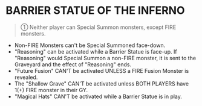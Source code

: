 # BARRIER STATUE OF THE INFERNO

> ① Neither player can Special Summon monsters, except FIRE monsters.

*   Non-FIRE Monsters can't be Special Summoned face-down.
*   "Reasoning" can be activated while a Barrier Statue is face-up. If "Reasoning" would Special Summon a non-FIRE monster, it is sent to the Graveyard and the effect of "Reasoning" ends.
*   "Future Fusion" CAN'T be activated UNLESS a FIRE Fusion Monster is revealed.
*   The "Shallow Grave" CAN'T be activated unless BOTH PLAYERS have 1(+) FIRE monster in their GY.
*   "Magical Hats" CAN'T be activated while a Barrier Statue is in play.
